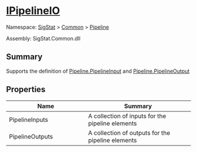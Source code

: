 # [IPipelineIO](./IPipelineIO.md)

Namespace: [SigStat]() > [Common](./../README.md) > [Pipeline](./README.md)

Assembly: SigStat.Common.dll

## Summary
Supports the definition of [Pipeline.PipelineInput](https://github.com/hargitomi97/sigstat/blob/master/docs/md/SigStat/Common/Pipeline/PipelineInput.md) and [Pipeline.PipelineOutput](https://github.com/hargitomi97/sigstat/blob/master/docs/md/SigStat/Common/Pipeline/PipelineOutput.md)

## Properties

| Name | Summary | 
| --- | --- | 
| PipelineInputs<div style="width: 200px">| A collection of inputs for the pipeline elements<div style="width: 200px">| <br>
| PipelineOutputs<div style="width: 200px">| A collection of outputs for the pipeline elements<div style="width: 200px">| <br>


